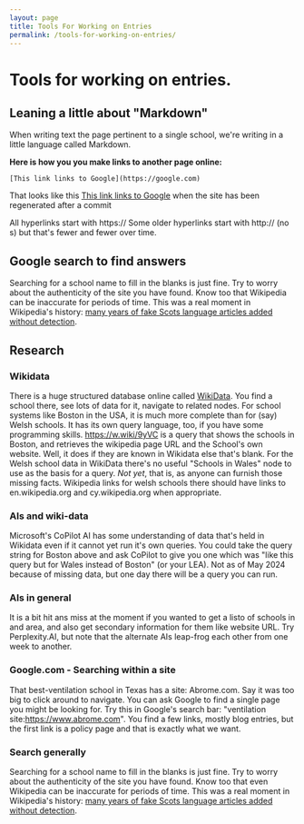 ```yaml
---
layout: page
title: Tools For Working on Entries
permalink: /tools-for-working-on-entries/
---
```


# Tools for working on entries.

## Leaning a little about "Markdown"

When writing text the page pertinent to a single school, we're writing in a little language called Markdown.

**Here is how you you make links to another page online:**

```
[This link links to Google](https://google.com)
```

That looks like this [This link links to Google](https://google.com) when the site has been regenerated after a commit

All hyperlinks start with https:// Some older hyperlinks start with http:// (no s) but that's fewer and fewer over 
time.

## Google search to find answers

Searching for a school name to fill in the blanks is just fine. Try to worry about the authenticity of the site you 
have found. Know too that Wikipedia can be inaccurate for periods of time. This was a real moment in Wikipedia's
history: [many years of fake Scots language articles added without detection](https://en.wikipedia.org/wiki/Scots_Wikipedia#:~:text=These%20articles%20have%20been%20described%20as%20%22English%20written%20in%20a%20Scottish%20accent%2C%22%20with%20gibberish%20and%20nonsensical%20words%20and%20spellings%20not%20present%20in%20any%20Scots%20dialect).

## Research

### Wikidata

There is a huge structured database online called [WikiData](wikidata.org). You find a school there, see lots of data for it, navigate 
to related nodes. For school systems like Boston in the USA, it is much more complete than for (say) Welsh schools.  It has 
its own query language, too, if you have some programming skills. https://w.wiki/9yVC is a query that shows the schools 
in Boston, and retrieves the wikipedia page URL and the School's own website. Well, it does if they are known in Wikidata
else that's blank. For the Welsh school data in WikiData there's no useful "Schools in Wales" node to use as the basis 
for a query. *Not yet*, that is, as anyone can furnish those missing facts. Wikipedia links for welsh schools there should
have links to en.wikipedia.org and cy.wikipedia.org when appropriate.  

### AIs and wiki-data

Microsoft's CoPilot AI has some understanding of
data that's held in Wikidata even if it cannot yet run it's own queries.  You could take the query string for Boston 
above and ask CoPilot to give you one which was "like this query but for Wales instead of Boston" (or your LEA). Not
as of May 2024 because of missing data, but one day there will be a query you can run.

### AIs in general

It is a bit hit ans miss at the moment if you wanted to get a listo of schools in and area, and also get secondary 
information for them like website URL.  Try Perplexity.AI, but note that the alternate AIs leap-frog each other from
one week to another.

### Google.com - Searching within a site

That best-ventilation school in Texas has a site: Abrome.com. Say it was too big to click around to navigate. You can 
ask Google to find a single page you might be looking for. Try this in Google's search bar: "ventilation site:https://www.abrome.com". 
You find a few links, mostly blog entries, but the first link is a policy page and that is exactly what we want.

### Search generally

Searching for a school name to fill in the blanks is just fine. Try to worry about the authenticity of the site you 
have found. Know too that even Wikipedia can be inaccurate for periods of time. This was a real moment in Wikipedia's
history: [many years of fake Scots language articles added without detection](https://en.wikipedia.org/wiki/Scots_Wikipedia#:~:text=These%20articles%20have%20been%20described%20as%20%22English%20written%20in%20a%20Scottish%20accent%2C%22%20with%20gibberish%20and%20nonsensical%20words%20and%20spellings%20not%20present%20in%20any%20Scots%20dialect).
